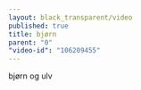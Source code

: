 ```yaml
---
layout: black_transparent/video
published: true
title: bjørn
parent: "0"
"video-id": "106209455"
---
```


bjørn og ulv